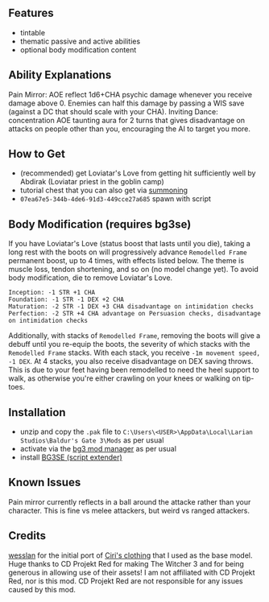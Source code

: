 ## Features
- tintable
- thematic passive and active abilities
- optional body modification content

## Ability Explanations
Pain Mirror: AOE reflect 1d6+CHA psychic damage whenever you receive damage above 0. Enemies can half this damage by passing a WIS save (against a DC that should scale with your CHA).
Inviting Dance: concentration AOE taunting aura for 2 turns that gives disadvantage on attacks on people other than you, encouraging the AI to target you more.

## How to Get
- (recommended) get Loviatar's Love from getting hit sufficiently well by Abdirak (Loviatar priest in the goblin camp)
- tutorial chest that you can also get via [summoning](https://www.nexusmods.com/baldursgate3/mods/457)
- `07ea67e5-344b-4de6-91d3-449cce27a685` spawn with script

## Body Modification (requires bg3se)
If you have Loviatar's Love (status boost that lasts until you die), taking a long rest with the boots on will progressively advance `Remodelled Frame` permanent boost, up to 4 times, with effects listed below. The theme is muscle loss, tendon shortening, and so on (no model change yet).
To avoid body modification, die to remove Loviatar's Love.
```
Inception: -1 STR +1 CHA
Foundation: -1 STR -1 DEX +2 CHA
Maturation: -2 STR -1 DEX +3 CHA disadvantage on intimidation checks
Perfection: -2 STR +4 CHA advantage on Persuasion checks, disadvantage on intimidation checks
```

Additionally, with stacks of `Remodelled Frame`, removing the boots will give a debuff until you re-equip the boots, the severity of which stacks with the `Remodelled Frame` stacks.
With each stack, you receive `-1m movement speed, -1 DEX`. At 4 stacks, you also receive disadvantage on DEX saving throws. This is due to your feet having been remodelled to need the heel support to walk, as otherwise you're either crawling on your knees or walking on tip-toes.

## Installation
- unzip and copy the `.pak` file to `C:\Users\<USER>\AppData\Local\Larian Studios\Baldur's Gate 3\Mods` as per usual
- activate via the [bg3 mod manager](https://github.com/LaughingLeader/BG3ModManager/releases) as per usual
- install [BG3SE (script extender)](https://github.com/Norbyte/bg3se/releases)

## Known Issues
Pain mirror currently reflects in a ball around the attacke rather than your character. This is fine vs melee attackers, but weird vs ranged attackers.

## Credits
[wesslan](https://www.nexusmods.com/baldursgate3/users/89809) for the initial port of [Ciri's clothing](https://www.nexusmods.com/baldursgate3/mods/519) that I used as the base model.
Huge thanks to CD Projekt Red for making The Witcher 3 and for being generous in allowing use of their assets!
I am not affiliated with CD Projekt Red, nor is this mod. CD Projekt Red are not responsible for any issues caused by this mod.
